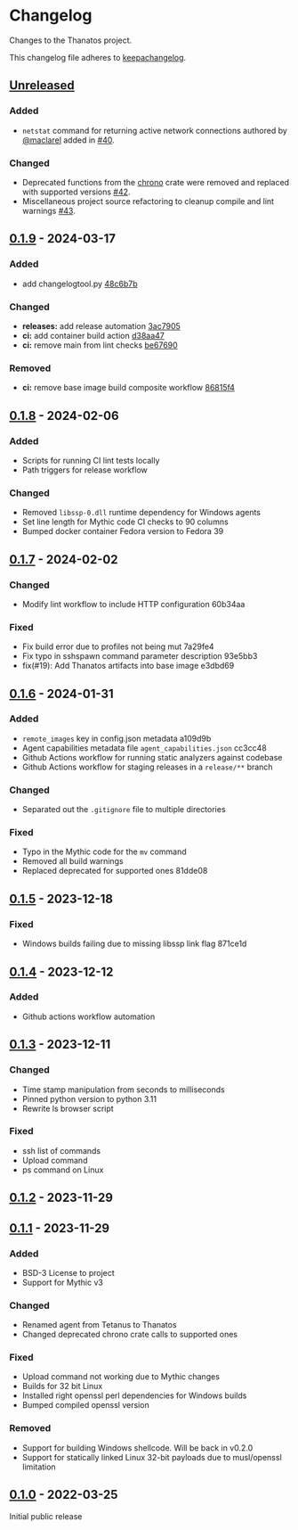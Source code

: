 # Changelog

Changes to the Thanatos project.


This changelog file adheres to [keepachangelog](https://keepachangelog.com/en/1.1.0/).

## [Unreleased]

### Added

- `netstat` command for returning active network connections authored by [@maclarel](https://github.com/maclarel) added in [#40](https://github.com/MythicAgents/thanatos/pull/40).

### Changed

- Deprecated functions from the [chrono](https://crates.io/crates/chrono) crate were removed and replaced with supported versions [#42](https://github.com/MythicAgents/thanatos/pull/42).
- Miscellaneous project source refactoring to cleanup compile and lint warnings [#43](https://github.com/MythicAgents/thanatos/pull/43).

## [0.1.9] - 2024-03-17

### Added

- add changelogtool.py [48c6b7b](https://github.com/MythicAgents/thanatos/commit/48c6b7b40469eed3ed334dc7f7e527f264329245)

### Changed

- **releases:** add release automation [3ac7905](https://github.com/MythicAgents/thanatos/commit/3ac79057d7a5f3374c43ce64d171ee96f88d4c88)
- **ci:** add container build action [d38aa47](https://github.com/MythicAgents/thanatos/commit/d38aa47b6833a981e907ce420dcd12194448474b)
- **ci:** remove main from lint checks [be67690](https://github.com/MythicAgents/thanatos/commit/be676906537cce5d854ac376368db7d96cc7da61)

### Removed

- **ci:** remove base image build composite workflow [86815f4](https://github.com/MythicAgents/thanatos/commit/86815f412766995608148e3beacc6235703ba524)

## [0.1.8] - 2024-02-06

### Added

- Scripts for running CI lint tests locally
- Path triggers for release workflow

### Changed

- Removed `libssp-0.dll` runtime dependency for Windows agents
- Set line length for Mythic code CI checks to 90 columns
- Bumped docker container Fedora version to Fedora 39

## [0.1.7] - 2024-02-02

### Changed

- Modify lint workflow to include HTTP configuration 60b34aa

### Fixed

- Fix build error due to profiles not being mut 7a29fe4
- Fix typo in sshspawn command parameter description 93e5bb3
- fix(#19): Add Thanatos artifacts into base image e3dbd69

## [0.1.6] - 2024-01-31

### Added

- `remote_images` key in config.json metadata a109d9b
- Agent capabilities metadata file `agent_capabilities.json` cc3cc48
- Github Actions workflow for running static analyzers against codebase
- Github Actions workflow for staging releases in a `release/**` branch

### Changed

- Separated out the `.gitignore` file to multiple directories

### Fixed

- Typo in the Mythic code for the `mv` command
- Removed all build warnings
- Replaced deprecated for supported ones 81dde08

## [0.1.5] - 2023-12-18

### Fixed

- Windows builds failing due to missing libssp link flag 871ce1d

## [0.1.4] - 2023-12-12

### Added

- Github actions workflow automation

## [0.1.3] - 2023-12-11

### Changed

- Time stamp manipulation from seconds to milliseconds
- Pinned python version to python 3.11
- Rewrite ls browser script

### Fixed

- ssh list of commands
- Upload command
- ps command on Linux

## [0.1.2] - 2023-11-29

## [0.1.1] - 2023-11-29

### Added

- BSD-3 License to project
- Support for Mythic v3

### Changed

- Renamed agent from Tetanus to Thanatos
- Changed deprecated chrono crate calls to supported ones

### Fixed

- Upload command not working due to Mythic changes
- Builds for 32 bit Linux
- Installed right openssl perl dependencies for Windows builds
- Bumped compiled openssl version

### Removed

- Support for building Windows shellcode. Will be back in v0.2.0
- Support for statically linked Linux 32-bit payloads due to musl/openssl limitation

## [0.1.0] - 2022-03-25

Initial public release

[unreleased]: https://github.com/MythicAgents/thanatos/compare/v0.1.9...HEAD
[0.1.9]: https://github.com/MythicAgents/thanatos/compare/v0.1.8...v0.1.9
[0.1.8]: https://github.com/MythicAgents/thanatos/compare/v0.1.7...v0.1.8
[0.1.7]: https://github.com/MythicAgents/thanatos/compare/v0.1.6...v0.1.7
[0.1.6]: https://github.com/MythicAgents/thanatos/compare/v0.1.5...v0.1.6
[0.1.5]: https://github.com/MythicAgents/thanatos/compare/v0.1.4...v0.1.5
[0.1.4]: https://github.com/MythicAgents/thanatos/compare/v0.1.3...v0.1.4
[0.1.3]: https://github.com/MythicAgents/thanatos/compare/v0.1.2...v0.1.3
[0.1.2]: https://github.com/MythicAgents/thanatos/compare/v0.1.1...v0.1.2
[0.1.1]: https://github.com/MythicAgents/thanatos/compare/v0.1.0...v0.1.1
[0.1.0]: https://github.com/MythicAgents/thanatos/releases/tag/v0.1.0
